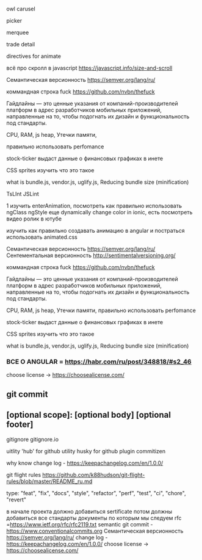 owl carusel

picker

merquee

trade detail

directives for animate

всё про скролл в javascript https://javascript.info/size-and-scroll

Cемантическая версионность https://semver.org/lang/ru/

коммандная строка fuck https://github.com/nvbn/thefuck


Гайдлайны — это ценные указания от компаний-производителей платформ в адрес разработчиков мобильных приложений, направленные на то, чтобы подогнать их дизайн и функциональность под стандарты. 


CPU, RAM, js heap, Утечки памяти,

правильно использовать perfomance

stock-ticker выдаст данные о финансовых графиках в инете 
 

CSS sprites изучить что это такое

what is bundle.js, vendor.js, uglify.js, Reducing bundle size (minification)

TsLInt
JSLint

1 изучить enterAnimation, посмотреть как правильно использовать ngClass ngStyle
еще dynamically change color in ionic, есть посмотреть видео ролик в ютубе

изучить как правильно создавать анимацию в angular и постраться использовать animated.css

Cемантическая версионность https://semver.org/lang/ru/
Сентементальная версионность http://sentimentalversioning.org/
 
коммандная строка fuck https://github.com/nvbn/thefuck

Гайдлайны — это ценные указания от компаний-производителей платформ в адрес разработчиков мобильных приложений, направленные на то, чтобы подогнать их дизайн и функциональность под стандарты. 

  
  

CPU, RAM, js heap, Утечки памяти,
правильно использовать perfomance

stock-ticker выдаст данные о финансовых графиках в инете 
 

CSS sprites изучить что это такое

what is bundle.js, vendor.js, uglify.js, Reducing bundle size (minification)


### ВСЕ О ANGULAR = https://habr.com/ru/post/348818/#s2_46

choose license -> https://choosealicense.com/

## git commit
<type>[optional scope]: <description>
[optional body]
[optional footer]
---

gitignore gitignore.io

uitlity 'hub' for  github
utility husky for github
plugin commitizen 

why know change log - https://keepachangelog.com/en/1.0.0/

git flight rules https://github.com/k88hudson/git-flight-rules/blob/master/README_ru.md

type: "feat",
      "fix",
      "docs",
      "style",
      "refactor",
      "perf",
      "test",
      "ci",
      "chore",
      "revert"

в начале проекта должно добавиться sertificate 
потом должны добавиться все стандарты документы по которым мы следуем 
rfc =https://www.ietf.org/rfc/rfc2119.txt
semantic git commit - https://www.conventionalcommits.org
Cемантическая версионность https://semver.org/lang/ru/
change log - https://keepachangelog.com/en/1.0.0/
choose license -> https://choosealicense.com/
